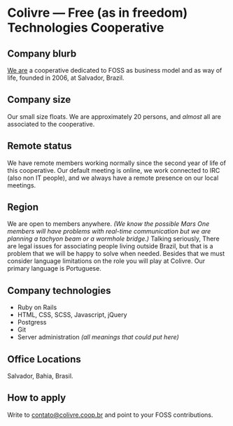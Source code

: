 # Colivre — Free (as in freedom) Technologies Cooperative

## Company blurb

[We are](http://colivre.coop.br/sobre/) a cooperative dedicated to FOSS as business model and as way of life, founded in 2006, at Salvador, Brazil.

## Company size

Our small size floats. We are approximately 20 persons, and *almost* all are associated to the cooperative.

## Remote status

We have remote members working normally since the second year of life of this cooperative. Our default meeting is online, we work connected to IRC (also non IT people), and we always have a remote presence on our local meetings.

## Region

We are open to members anywhere. *(We know the possible Mars One members will have problems with real-time communication but we are planning a tachyon beam or a wormhole bridge.)* Talking seriously, There are legal issues for associating people living outside Brazil, but that is a problem that we will be happy to solve when needed. Besides that we must consider language limitations on the role you will play at Colivre. Our primary language is Portuguese.

## Company technologies

* Ruby on Rails
* HTML, CSS, SCSS, Javascript, jQuery
* Postgress
* Git
* Server administration *(all meanings that could put here)*

## Office Locations

Salvador, Bahia, Brasil.

## How to apply

Write to contato@colivre.coop.br and point to your FOSS contributions.